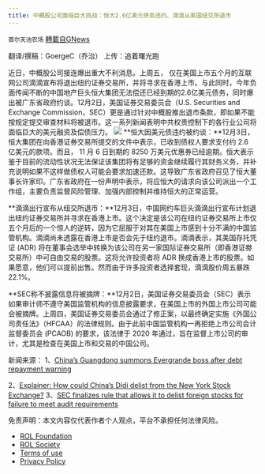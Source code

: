 ```yaml
---
title: 中概股公司面临巨大挑战：恒大2.6亿美元债务违约、滴滴从美国纽交所退市
---
```

`首尔天池农场` [轉載自GNews](https://gnews.org/zh-hans/1722598/)

翻译/撰稿：GoergeC（乔治）
上传：追着曙光跑

近日，中概股公司接连爆出重大不利消息。上周五， 仅在美国上市五个月的互联网公司滴滴宣布将退出纽约证券交易所，并将寻求在香港上市。与此同时，今年负面传闻不断的中国地产巨头恒大集团无法偿还已经到期的2.6亿美元债务，同时爆出被广东省政府约谈。12月2日，美国证券交易委员会（U.S. Securities and Exchange Commission，SEC）更是通过针对中概股推出退市条款，即如果不能按规定提交审查材料将被退市。这一系列新闻表明中共权贵控制下的各行业公司将面临巨大的美元融资及偿债压力。
![](https://assets.gnews.org/wp-content/uploads/2021/12/WhatsApp-Image-2021-12-05-at-22.18.05.jpeg)
**恒大因美元债违约被约谈：**12月3日，恒大集团在向香港证券交易所提交的文件中表示，已收到债权人要求支付约 2.6 亿美元的款项。而且， 11 月 6 日到期的 8250 万美元优惠券已经逾期。恒大表示鉴于目前的流动性状况无法保证该集团将有足够的资金继续履行其财务义务，并补充说明如果不这样做债权人可能会要求加速还款。这导致广东省政府召见了恒大董事长许家印。广东省政府在一份声明中表示，将应恒大的请求向该公司派出一个工作组，主要负责监督风险管理、加强内部控制并维持恒大的正常运营。

**滴滴出行宣布从纽交所退市：**12月3日，中国网约车巨头滴滴出行宣布计划退出纽约证券交易所并寻求在香港上市。这个决定是该公司在纽约证券交易所上市仅五个月后的一个惊人的逆转，因为它屈服于对其在美国上市感到十分不满的中国监管机构。滴滴尚未透露在香港上市是否会先于纽约退市。滴滴表示，其美国存托凭证 (ADR) 将在董事会选举中转换为该公司在另一家国际证券交易所（即香港证劵交易所）中可自由交易的股票。这将允许投资者将 ADR 换成香港上市的股票。如果愿意，他们可以提前出售。然而由于许多投资者选择套现，滴滴股价周五暴跌 22.1%。

**SEC称不披露信息将被摘牌：**12月2日，美国证券交易委员会（SEC）表示如果审计师不遵守美国监管机构的信息披露要求，在美国上市的外国上市公司可能会被摘牌。上周四，美国证券交易委员会通过了修正案，以最终确定实施《外国公司责任法》（HFCAA）的法律规则。由于此前中国监管机构一再拒绝上市公司会计监督委员会 (PCAOB) 的要求，该法律于 2020 年通过，旨在监督上市公司的审计，尤其是检查在美国上市和交易的中国公司。

新闻来源：
1、[China’s Guangdong summons Evergrande boss after debt repayment warning](https://www.reuters.com/markets/rates-bonds/china-evergrande-gets-260-mln-guarantee-demand-2021-12-03/)

2、[Explainer: How could China’s Didi delist from the New York Stock Exchange?](How%20could%20China's%20Didi%20delist%20from%20the%20New%20York%20Stock%20Exchange?)
3、[SEC finalizes rule that allows it to delist foreign stocks for failure to meet audit requirements](https://www.cnbc.com/2021/12/02/sec-issues-final-regs-that-allow-it-to-delist-foreign-companies-that-dont-comply-with-audit-rules.html)

 

免责声明：本文内容仅代表作者个人观点，平台不承担任何法律风险。

- [ROL Foundation](https://rolfoundation.org/)
- [ROL Society](https://rolsociety.org/)
- [Terms of use](https://gnews.org/terms-of-use-3/)
- [Privacy Policy](https://gnews.org/privacy-policy/)
